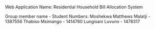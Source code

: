 Web Application Name: Residential Household Bill Allocation System

Group member name - Student Numbers: 
Moshekwa Matthews Malatji - 1387556
Thabiso Msimango - 1414760
Lungisani Luvuno - 1478317 
